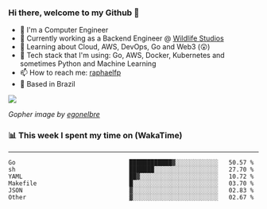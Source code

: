 ### Hi there, welcome to my Github 👋

- 📖 I'm a Computer Engineer
- 🔭 Currently working as a Backend Engineer @ [Wildlife Studios](https://wildlifestudios.com/)
- 🌱 Learning about Cloud, AWS, DevOps, Go and Web3 (😲)
- 🚀 Tech stack that I'm using: Go, AWS, Docker, Kubernetes and sometimes Python and Machine Learning
- 📫 How to reach me: [raphaelfp](https://linkedin.com/in/raphaelfp)
- 🏡 Based in Brazil

![](https://github.com/raphaelfp/gophers/blob/master/.thumb/animation/morning-coffee-3x.gif)

*Gopher image by [egonelbre](https://github.com/egonelbre/)*

### 📊 This week I spent my time on (WakaTime)

---

<!--START_SECTION:waka-->

```text
Go                                ████████████▓░░░░░░░░░░░░   50.57 %
sh                                ███████░░░░░░░░░░░░░░░░░░   27.70 %
YAML                              ██▓░░░░░░░░░░░░░░░░░░░░░░   10.72 %
Makefile                          █░░░░░░░░░░░░░░░░░░░░░░░░   03.70 %
JSON                              ▓░░░░░░░░░░░░░░░░░░░░░░░░   02.83 %
Other                             ▓░░░░░░░░░░░░░░░░░░░░░░░░   02.67 %
```

<!--END_SECTION:waka-->
